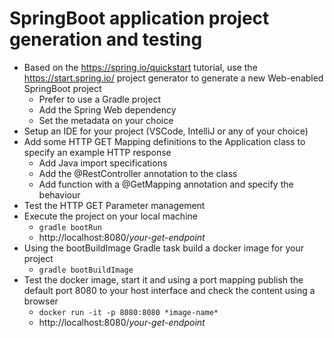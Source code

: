 # SpringBoot application project generation and testing


- Based on the https://spring.io/quickstart tutorial, use the https://start.spring.io/ project generator to generate a new Web-enabled SpringBoot project
  - Prefer to use a Gradle project
  - Add the Spring Web dependency
  - Set the metadata on your choice
- Setup an IDE for your project (VSCode, IntelliJ or any of your choice)
- Add some HTTP GET Mapping definitions to the Application class to specify an example HTTP response
  - Add Java import specifications
  - Add the @RestController annotation to the class
  - Add function with a @GetMapping annotation and specify the behaviour
- Test the HTTP GET Parameter management
- Execute the project on your local machine
  - `gradle bootRun`
  - http://localhost:8080/*your-get-endpoint*
- Using the bootBuildImage Gradle task build a docker image for your project
  - `gradle bootBuildImage`
- Test the docker image, start it and using a port mapping publish the default port 8080 to your host interface and check the content using a browser
  - `docker run -it -p 8080:8080 *image-name*`
  - http://localhost:8080/*your-get-endpoint*


